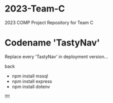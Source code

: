 # 2023-Team-C
2023 COMP Project Repository for Team C

# Codename 'TastyNav'
Replace every 'TastyNav' in deployment version...

back
- npm install mssql
- npm install express
- npm install dotenv

!!!!